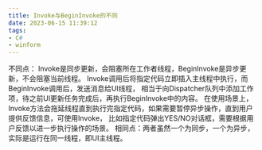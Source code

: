 ```yaml
---
title: Invoke与BeginInvoke的不同
date: 2023-06-15 11:39:12
tags:
- C#
- winform
---
```


<!-- more -->

不同点：
Invoke是同步更新，会阻塞所在工作者线程，BeginInvoke是异步更新，不会阻塞当前线程。
Invoke调用后将指定代码立即插入主线程中执行，而BeginInvoke调用后，发送消息给UI线程，
相当于向Dispatcher队列中添加工作项，待之前UI更新任务完成后，再执行BeginInvoke中的内容。
在使用场景上，Invoke方法会拖延线程直到执行完指定代码，如果需要暂停异步操作，直到用户提供反馈信息，可使用Invoke，
比如指定代码弹出YES/NO对话框，需要根据用户反馈以进一步执行操作的场景。
相同点：两者虽然一个为同步，一个为异步，实际是运行在同一线程，即UI主线程。
